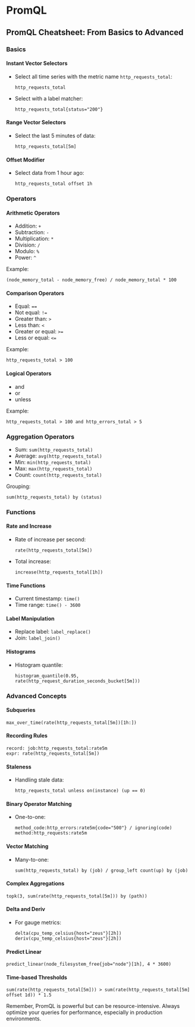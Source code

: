 # PromQL

## PromQL Cheatsheet: From Basics to Advanced

### Basics

#### Instant Vector Selectors

*   Select all time series with the metric name `http_requests_total`:

    ```
    http_requests_total
    ```
*   Select with a label matcher:

    ```
    http_requests_total{status="200"}
    ```

#### Range Vector Selectors

*   Select the last 5 minutes of data:

    ```
    http_requests_total[5m]
    ```

#### Offset Modifier

*   Select data from 1 hour ago:

    ```
    http_requests_total offset 1h
    ```

### Operators

#### Arithmetic Operators

* Addition: `+`
* Subtraction: `-`
* Multiplication: `*`
* Division: `/`
* Modulo: `%`
* Power: `^`

Example:

```
(node_memory_total - node_memory_free) / node_memory_total * 100
```

#### Comparison Operators

* Equal: `==`
* Not equal: `!=`
* Greater than: `>`
* Less than: `<`
* Greater or equal: `>=`
* Less or equal: `<=`

Example:

```
http_requests_total > 100
```

#### Logical Operators

* and
* or
* unless

Example:

```
http_requests_total > 100 and http_errors_total > 5
```

### Aggregation Operators

* Sum: `sum(http_requests_total)`
* Average: `avg(http_requests_total)`
* Min: `min(http_requests_total)`
* Max: `max(http_requests_total)`
* Count: `count(http_requests_total)`

Grouping:

```
sum(http_requests_total) by (status)
```

### Functions

#### Rate and Increase

*   Rate of increase per second:

    ```
    rate(http_requests_total[5m])
    ```
*   Total increase:

    ```
    increase(http_requests_total[1h])
    ```

#### Time Functions

* Current timestamp: `time()`
* Time range: `time() - 3600`

#### Label Manipulation

* Replace label: `label_replace()`
* Join: `label_join()`

#### Histograms

*   Histogram quantile:

    ```
    histogram_quantile(0.95, rate(http_request_duration_seconds_bucket[5m]))
    ```

### Advanced Concepts

#### Subqueries

```
max_over_time(rate(http_requests_total[5m])[1h:])
```

#### Recording Rules

```
record: job:http_requests_total:rate5m
expr: rate(http_requests_total[5m])
```

#### Staleness

*   Handling stale data:

    ```
    http_requests_total unless on(instance) (up == 0)
    ```

#### Binary Operator Matching

*   One-to-one:

    ```
    method_code:http_errors:rate5m{code="500"} / ignoring(code) method:http_requests:rate5m
    ```

#### Vector Matching

*   Many-to-one:

    ```
    sum(http_requests_total) by (job) / group_left count(up) by (job)
    ```

#### Complex Aggregations

```
topk(3, sum(rate(http_requests_total[5m])) by (path))
```

#### Delta and Deriv

*   For gauge metrics:

    ```
    delta(cpu_temp_celsius{host="zeus"}[2h])
    deriv(cpu_temp_celsius{host="zeus"}[2h])
    ```

#### Predict Linear

```
predict_linear(node_filesystem_free{job="node"}[1h], 4 * 3600)
```

#### Time-based Thresholds

```
sum(rate(http_requests_total[5m])) > sum(rate(http_requests_total[5m] offset 1d)) * 1.5
```

Remember, PromQL is powerful but can be resource-intensive. Always optimize your queries for performance, especially in production environments.
